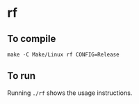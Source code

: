 # rf

## To compile

```
make -C Make/Linux rf CONFIG=Release
```

## To run

Running `./rf` shows the usage instructions.
